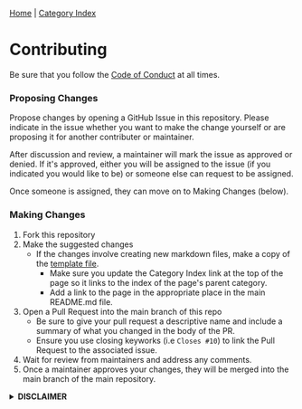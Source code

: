 [Home](/README.md)  |  [Category Index](/contributing/index.md)
# Contributing
Be sure that you follow the [Code of Conduct](https://morpheus636.com/code-of-conduct) at all times.

### Proposing Changes
Propose changes by opening a GitHub Issue in this repository. Please indicate in the issue whether you
want to make the change yourself or are proposing it for another contributer or maintainer.

After discussion and review, a maintainer will mark the issue as approved or denied. If it's approved,
either you will be assigned to the issue (if you indicated you would like to be) or someone else can
request to be assigned.

Once someone is assigned, they can move on to Making Changes (below).

### Making Changes
1. Fork this repository
2. Make the suggested changes
    - If the changes involve creating new markdown files, make a copy of
    the [template file](/contributing/template.md).
        - Make sure you update the Category Index link at the top of the
        page so it links to the index of the page's parent category.
        - Add a link to the page in the appropriate place in the main README.md file.
3. Open a Pull Request into the main branch of this repo
    - Be sure to give your pull request a descriptive name and include a
    summary of what you changed in the body of the PR. 
    - Ensure you use closing keyworks (i.e `Closes #10`) to link the Pull
    Request to the associated issue.
4. Wait for review from maintainers and address any comments.
5. Once a maintainer approves your changes, they will be merged into the
main branch of the main repository.


<details>
<summary><b>DISCLAIMER</b></summary>
This repository and the resources within it are <b>COMPLETELY UNOFFICIAL</b> and not in any way endorsed
or supported by Framework. Your use of these guides and projects is <b>AT YOUR OWN RISK</b> and 
<b>MAY VOID YOUR WARRANTY.</b> We ask that you do not reach out to Framework support about problems related
to these resources, but you can feel free to reach out to the community maintainers via 
GitHub Discussions or Issues within this repository.
</details>

